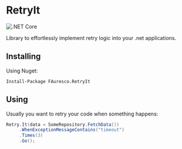 # RetryIt
![.NET Core](https://github.com/fauresco/retryit/workflows/.NET%20Core/badge.svg)

Library to effortlessly implement retry logic into your .net applications.

## Installing

Using Nuget:

    Install-Package FAuresco.RetryIt
    
## Using

Usually you want to retry your code when something happens:

```cs
Retry.It(data = SomeRepository.FetchData())
     .WhenExceptionMessageContains("timeout")
     .Times(3)
     .Go();
```

